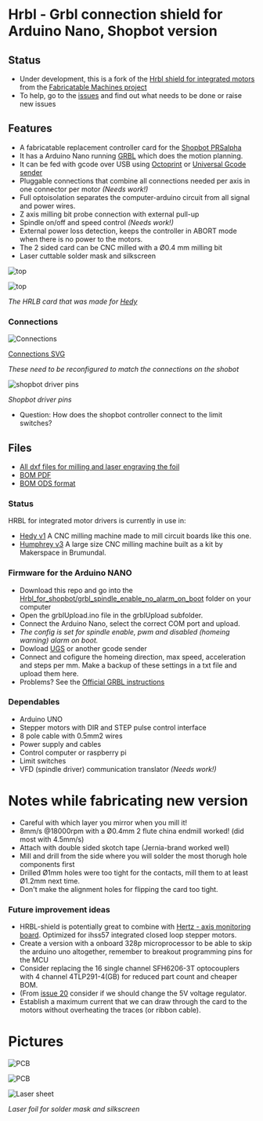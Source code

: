 # Hrbl - Grbl connection shield for Arduino Nano, Shopbot version

## Status

* Under development, this is a fork of the [Hrbl shield for integrated motors](https://github.com/fellesverkstedet/fabricatable-machines/blob/master/hrbl-shield/README.md) from the [Fabricatable Machines project](https://github.com/fellesverkstedet/fabricatable-machines/wiki)
* To help, go to the [issues](https://github.com/bitraf/bitraf-cnc/issues) and find out what needs to be done or raise new issues

## Features

* A fabricatable replacement controller card for the [Shopbot PRSalpha](http://www.shopbottools.com/mProducts/prSalpha.htm)
* It has a Arduino Nano running [GRBL](https://github.com/gnea/grbl/wiki) which does the motion planning.
* It can be fed with gcode over USB using [Octoprint](https://octoprint.org/download/) or [Universal Gcode sender](https://winder.github.io/ugs_website/)
* Pluggable connections that combine all connections needed per axis in one connector per motor *(Needs work!)*
* Full optoisolation separates the computer-arduino circuit from all signal and power wires.
* Z axis milling bit probe connection with external pull-up
* Spindle on/off and speed control *(Needs work!)*
* External power loss detection, keeps the controller in ABORT mode when there is no power to the motors.
* The 2 sided card can be CNC milled with a Ø0.4 mm milling bit 
* Laser cuttable solder mask and silkscreen

![top](img/pcb_front_w_cover.JPG)

![top](img/pcb_back_w_cover.JPG)

*The HRLB card that was made for [Hedy](https://github.com/fellesverkstedet/fabricatable-machines/blob/master/hedy-pcb-cnc/readme.md#hedy-pcb-mill)*

### Connections

![Connections](img/connections.JPG)

[Connections SVG](img/hrbl_shield.svg)

*These need to be reconfigured to match the connections on the shobot*

![shopbot driver pins](img/shopbot_driver.jpg)

*Shopbot driver pins*

* Question: How does the shopbot controller connect to the limit switches?


## Files

* [All dxf files for milling and laser engraving the foil](Hrbl_for_shopbot/nano-all_DXFs.zip)
* [BOM PDF](Hrbl_for_shopbot/nano_BOM.pdf)
* [BOM ODS format](Hrbl_for_shopbot/nano_BOM.ods)

### Status

HRBL for integrated motor drivers is currently in use in:
* [Hedy v1](https://github.com/fellesverkstedet/fabricatable-machines/blob/master/hedy-pcb-cnc/readme.md) A CNC milling machine made to mill circuit boards like this one.
* [Humphrey v3](https://github.com/fellesverkstedet/fabricatable-machines/blob/master/humphrey-large-format-cnc/humphrey_v3/Readme.md) A large size CNC milling machine built as a kit by Makerspace in Brumundal.

### Firmware for the Arduino NANO

* Download this repo and go into the [Hrbl_for_shopbot/grbl_spindle_enable_no_alarm_on_boot](Hrbl_for_shopbot/grbl_spindle_enable_no_alarm_on_boot/) folder on your computer
* Open the grblUpload.ino file in the grblUpload subfolder.
* Connect the Arduino Nano, select the correct COM port and upload.
* *The config is set for spindle enable, pwm and disabled (homeing warning) alarm on boot.*
* Dowload [UGS](https://winder.github.io/ugs_website/download/) or another gcode sender
* Connect and cofigure the homeing direction, max speed, acceleration and steps per mm. Make a backup of these settings in a txt file and upload them here.
* Problems? See the [Official GRBL instructions](https://github.com/gnea/grbl/wiki)

### Dependables

* Arduino UNO
* Stepper motors with DIR and STEP pulse control interface
* 8 pole cable with 0.5mm2 wires
* Power supply and cables
* Control computer or raspberry pi
* Limit switches 
* VFD (spindle driver) communication translator *(Needs work!)*

# Notes while fabricating new version

* Careful with which layer you mirror when you mill it!
* 8mm/s @18000rpm with a Ø0.4mm 2 flute china endmill worked! (did most with 4.5mm/s)
* Attach with double sided skotch tape (Jernia-brand worked well)
* Mill and drill from the side where you will solder the most thorugh hole components first
* Drilled Ø1mm holes were too tight for the contacts, mill them to at least Ø1.2mm next time.
* Don't make the alignment holes for flipping the card too tight.

### Future improvement ideas
* HRBL-shield is potentially great to combine with [Hertz - axis monitoring board](https://github.com/fellesverkstedet/fabricatable-machines/tree/master/hertz-axis-monitor). Optimized for ihss57 integrated closed loop stepper motors.
* Create a version with a onboard 328p microprocessor to be able to skip the arduino uno altogether, remember to breakout programming pins for the MCU
* Consider replacing the 16 single channel SFH6206-3T optocouplers with 4 channel 4TLP291-4(GB) for reduced part count and cheaper BOM. 
* (From [issue 20](https://github.com/fellesverkstedet/fabricatable-machines/issues/20) consider if we should change the 5V voltage regulator.
* Establish a maximum current that we can draw through the card to the motors without overheating the traces (or ribbon cable).

# Pictures

![PCB](img/pcb_solder_mask_back_before.JPG)

![PCB](img/pcb_solder_mask_front_before.JPG)

![Laser sheet](img/laser_sheets_specs.JPG)

*Laser foil for solder mask and silkscreen*

